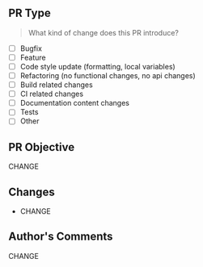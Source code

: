 ## PR Type

> What kind of change does this PR introduce?

+ [ ] Bugfix
+ [ ] Feature
+ [ ] Code style update (formatting, local variables)
+ [ ] Refactoring (no functional changes, no api changes)
+ [ ] Build related changes
+ [ ] CI related changes
+ [ ] Documentation content changes
+ [ ] Tests
+ [ ] Other

## PR Objective

CHANGE

## Changes

- CHANGE

## Author's Comments

CHANGE
